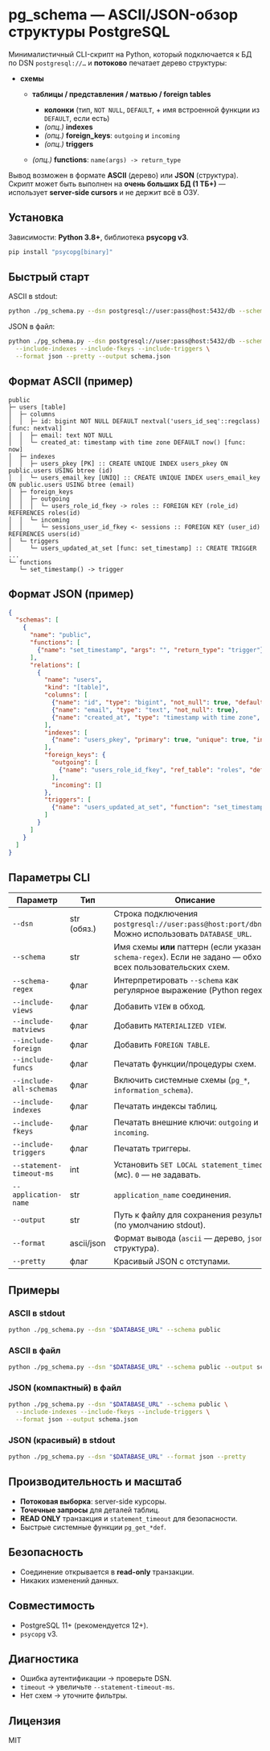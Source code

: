 # pg\_schema — ASCII/JSON-обзор структуры PostgreSQL

Минималистичный CLI-скрипт на Python, который подключается к БД по DSN `postgresql://…` и **потоково** печатает дерево структуры:

* **схемы**

  * **таблицы / представления / матвью / foreign tables**

    * **колонки** (тип, `NOT NULL`, `DEFAULT`, + имя встроенной функции из `DEFAULT`, если есть)
    * *(опц.)* **indexes**
    * *(опц.)* **foreign\_keys**: `outgoing` и `incoming`
    * *(опц.)* **triggers**
  * *(опц.)* **functions**: `name(args) -> return_type`

Вывод возможен в формате **ASCII** (дерево) или **JSON** (структура). Скрипт может быть выполнен на **очень больших БД (1 ТБ+)** — использует **server-side cursors** и не держит всё в ОЗУ.



## Установка

Зависимости: **Python 3.8+**, библиотека **psycopg v3**.

```bash
pip install "psycopg[binary]"
```


## Быстрый старт

ASCII в stdout:

```bash
python ./pg_schema.py --dsn postgresql://user:pass@host:5432/db --schema public
```

JSON в файл:

```bash
python ./pg_schema.py --dsn postgresql://user:pass@host:5432/db --schema public \
  --include-indexes --include-fkeys --include-triggers \
  --format json --pretty --output schema.json
```

## Формат ASCII (пример)

```
public
├─ users [table]
│  ├─ columns
│  │  ├─ id: bigint NOT NULL DEFAULT nextval('users_id_seq'::regclass) [func: nextval]
│  │  ├─ email: text NOT NULL
│  │  └─ created_at: timestamp with time zone DEFAULT now() [func: now]
│  ├─ indexes
│  │  ├─ users_pkey [PK] :: CREATE UNIQUE INDEX users_pkey ON public.users USING btree (id)
│  │  └─ users_email_key [UNIQ] :: CREATE UNIQUE INDEX users_email_key ON public.users USING btree (email)
│  ├─ foreign_keys
│  │  ├─ outgoing
│  │  │  └─ users_role_id_fkey -> roles :: FOREIGN KEY (role_id) REFERENCES roles(id)
│  │  └─ incoming
│  │     └─ sessions_user_id_fkey <- sessions :: FOREIGN KEY (user_id) REFERENCES users(id)
│  └─ triggers
│     └─ users_updated_at_set [func: set_timestamp] :: CREATE TRIGGER ...
└─ functions
   └─ set_timestamp() -> trigger
```

## Формат JSON (пример)

```json
{
  "schemas": [
    {
      "name": "public",
      "functions": [
        {"name": "set_timestamp", "args": "", "return_type": "trigger"}
      ],
      "relations": [
        {
          "name": "users",
          "kind": "[table]",
          "columns": [
            {"name": "id", "type": "bigint", "not_null": true, "default": "nextval('users_id_seq'::regclass)", "default_func": "nextval"},
            {"name": "email", "type": "text", "not_null": true},
            {"name": "created_at", "type": "timestamp with time zone", "default": "now()", "default_func": "now"}
          ],
          "indexes": [
            {"name": "users_pkey", "primary": true, "unique": true, "invalid": false, "definition": "CREATE UNIQUE INDEX users_pkey ON public.users USING btree (id)"}
          ],
          "foreign_keys": {
            "outgoing": [
              {"name": "users_role_id_fkey", "ref_table": "roles", "definition": "FOREIGN KEY (role_id) REFERENCES roles(id)"}
            ],
            "incoming": []
          },
          "triggers": [
            {"name": "users_updated_at_set", "function": "set_timestamp", "definition": "CREATE TRIGGER ..."}
          ]
        }
      ]
    }
  ]
}
```

## Параметры CLI

|Параметр|Тип|Описание|
| --- | --- | --- |
|`--dsn`|str (обяз.)|Строка подключения `postgresql://user:pass@host:port/dbname`. Можно использовать `DATABASE_URL`.|
|`--schema`|str|Имя схемы **или** паттерн (если указан `--schema-regex`). Если не задано — обход всех пользовательских схем.|
|`--schema-regex`|флаг| Интерпретировать `--schema` как регулярное выражение (Python regex).                                         |
|`--include-views`|флаг| Добавить `VIEW` в обход.     |
|`--include-matviews`|флаг| Добавить `MATERIALIZED VIEW`.|
|`--include-foreign`|флаг| Добавить `FOREIGN TABLE`.|
|`--include-funcs`|флаг|Печатать функции/процедуры схем.|
|`--include-all-schemas`|флаг|Включить системные схемы (`pg_*`, `information_schema`).|
|`--include-indexes`|флаг|Печатать индексы таблиц.|
|`--include-fkeys`|флаг| Печатать внешние ключи: `outgoing` и `incoming`.|
|`--include-triggers`|флаг| Печатать триггеры.|
|`--statement-timeout-ms`|int| Установить `SET LOCAL statement_timeout` (мс). `0` — не задавать.|
|`--application-name`|str| `application_name` соединения.|
|`--output`|str| Путь к файлу для сохранения результата (по умолчанию stdout).|
|`--format`|ascii/json|Формат вывода (`ascii` — дерево, `json` — структура).|
|`--pretty`|флаг| Красивый JSON с отступами.|

## Примеры

### ASCII в stdout

```bash
python ./pg_schema.py --dsn "$DATABASE_URL" --schema public
```

### ASCII в файл

```bash
python ./pg_schema.py --dsn "$DATABASE_URL" --schema public --output schema.txt
```

### JSON (компактный) в файл

```bash
python ./pg_schema.py --dsn "$DATABASE_URL" --schema public \
  --include-indexes --include-fkeys --include-triggers \
  --format json --output schema.json
```

### JSON (красивый) в stdout

```bash
python ./pg_schema.py --dsn "$DATABASE_URL" --format json --pretty
```

## Производительность и масштаб

* **Потоковая выборка**: server-side курсоры.
* **Точечные запросы** для деталей таблиц.
* **READ ONLY** транзакция и `statement_timeout` для безопасности.
* Быстрые системные функции `pg_get_*def`.

## Безопасность

* Соединение открывается в **read-only** транзакции.
* Никаких изменений данных.

## Совместимость

* PostgreSQL 11+ (рекомендуется 12+).
* `psycopg` v3.

## Диагностика

* Ошибка аутентификации → проверьте DSN.
* `timeout` → увеличьте `--statement-timeout-ms`.
* Нет схем → уточните фильтры.

## Лицензия

MIT
